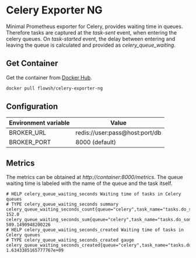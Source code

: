 # Celery Exporter NG

Minimal Prometheus exporter for Celery, provides waiting time in queues.
Therefore tasks are captured at the _task-sent_ event, when entering the celery queues.
On _task-started_ event, the delay between entering and leaving the queue is calculated and provided as *celery_queue_waiting*.

## Get Container

Get the container from [Docker Hub](https://hub.docker.com/r/flowsh/celery-exporter-ng).

```bash
docker pull flowsh/celery-exporter-ng
```

## Configuration

Environment variable | Value
------------ | -------------
BROKER_URL | redis://user:pass@host:port/db
BROKER_PORT | 8000 (default)

## Metrics

The metrics can be obtained at _http://container:8000/metrics_.
The queue waiting time is labeled with the name of the queue and the task itself.

```
# HELP celery_queue_waiting_seconds Waiting time of tasks in Celery queues
# TYPE celery_queue_waiting_seconds summary
celery_queue_waiting_seconds_count{queue="celery",task_name="tasks.do_something"} 152.0
celery_queue_waiting_seconds_sum{queue="celery",task_name="tasks.do_something"} 589.1490948200226
# HELP celery_queue_waiting_seconds_created Waiting time of tasks in Celery queues
# TYPE celery_queue_waiting_seconds_created gauge
celery_queue_waiting_seconds_created{queue="celery",task_name="tasks.do_something"} 1.6343385165777767e+09
```
